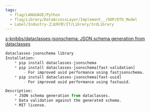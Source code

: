 ```yaml
---
tags:
  - flag/LANGUAGE/Python
  - flag/Library/DataAccessLayer/Implement__/OOP/DTO_Model
  - Label/Industry-工业科学/IT/Library/3rdLibrary
---
```


[s-knibbs/dataclasses-jsonschema: JSON schema generation from dataclasses](https://github.com/s-knibbs/dataclasses-jsonschema)


```python
dataclasses-jsonschema library
Installation:
    * pip install dataclasses-jsonschema
    * pip install dataclasses-jsonschema[fast-validation]
        - For improved uuid performance using fastjsonschema.
    * pip install dataclasses-jsonschema[fast-uuid]
        - For improved uuid performance using fastuuid.

Description:
    * JSON schema generation from dataclasses.
    * Data validation against the generated schema.
    * MIT license.


```